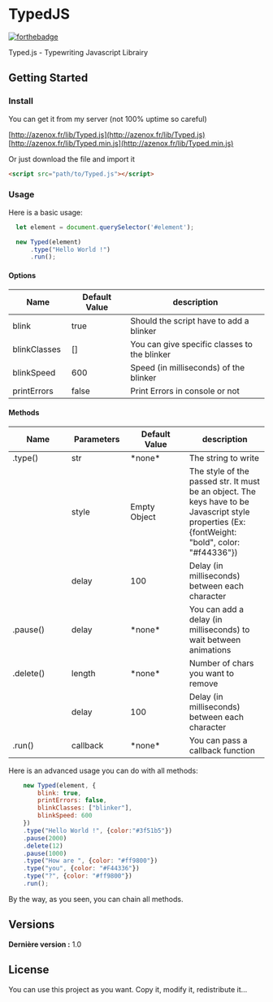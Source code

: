 # TypedJS

[![forthebadge](https://forthebadge.com/images/badges/built-with-love.svg)](http://azenox.fr/)

Typed.js - Typewriting Javascript Librairy

## Getting Started


### Install

You can get it from my server (not 100% uptime so careful)  

[http://azenox.fr/lib/Typed.js](http://azenox.fr/lib/Typed.js)  
[http://azenox.fr/lib/Typed.min.js](http://azenox.fr/lib/Typed.min.js)

Or just download the file and import it  
```html
<script src="path/to/Typed.js"></script>
```

### Usage

Here is a basic usage:
```javascript
  let element = document.querySelector('#element');

  new Typed(element)
      .type("Hello World !")
      .run();
```

#### Options


<table class="table table-bordered table-striped">
	<thead>
		<tr>
			<th style="width: 100px;">Name</th>
			<th style="width: 100px;">Default Value</th>
			<th>description</th>
		</tr>
	</thead>
	<tbody>
		<tr>
			<td>blink</td>
			<td>true</td>
			<td>Should the script have to add a blinker</td>
		</tr>
		<tr>
			<td>blinkClasses</td>
			<td>[]</td>
			<td>You can give specific classes to the blinker</td>
		</tr>
		<tr>
			<td>blinkSpeed</td>
			<td>600</td>
			<td>Speed (in milliseconds) of the blinker</td>
		</tr>
		<tr>
			<td>printErrors</td>
			<td>false</td>
			<td>Print Errors in console or not</td>
		</tr>
	</tbody>
</table>


#### Methods

<table class="table table-bordered table-striped">
	<thead>
		<tr>
			<th style="width: 100px;">Name</th>
			<th style="width: 100px;">Parameters</th>
			<th style="width: 100px;">Default Value</th>
			<th>description</th>
		</tr>
	</thead>
	<tbody>
		<tr>
			<td>.type()</td>
			<td>str</td>
			<td>*none*</td>
			<td>The string to write</td>
		</tr>
		<tr>
			<td></td>
			<td>style</td>
			<td>Empty Object</td>
			<td>The style of the passed str. It must be an object. The keys have to be Javascript style properties (Ex: {fontWeight: "bold", color: "#f44336"})</td>
		</tr>
		<tr>
			<td></td>
			<td>delay</td>
			<td>100</td>
			<td>Delay (in milliseconds) between each character</td>
		</tr>
		<tr>
			<td>.pause()</td>
			<td>delay</td>
			<td>*none*</td>
			<td>You can add a delay (in milliseconds) to wait between animations</td>
		</tr>
		<tr>
			<td>.delete()</td>
			<td>length</td>
			<td>*none*</td>
			<td>Number of chars you want to remove</td>
		</tr>
		<tr>
			<td></td>
			<td>delay</td>
			<td>100</td>
			<td>Delay (in milliseconds) between each character</td>
		</tr>
		<tr>
			<td>.run()</td>
			<td>callback</td>
			<td>*none*</td>
			<td>You can pass a callback function</td>
		</tr>
	</tbody>
</table>

  
Here is an advanced usage you can do with all methods:
```javascript
    new Typed(element, {
        blink: true,
        printErrors: false,
        blinkClasses: ["blinker"],
        blinkSpeed: 600
    })
	.type("Hello World !", {color:"#3f51b5"})
	.pause(2000)
	.delete(12)
	.pause(1000)
	.type("How are ", {color: "#ff9800"})
	.type("you", {color: "#F44336"})
	.type("?", {color: "#ff9800"})
	.run();
```

By the way, as you seen, you can chain all methods.


## Versions
**Dernière version :** 1.0

## License

You can use this project as you want. Copy it, modify it, redistribute it...

